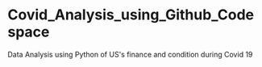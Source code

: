 # Covid_Analysis_using_Github_Codespace
Data Analysis using Python of US's finance and condition during Covid 19
